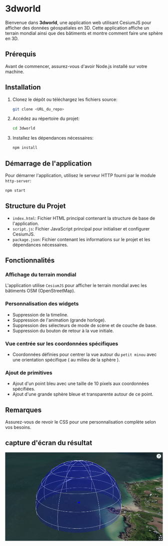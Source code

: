 # 3dworld

Bienvenue dans **3dworld**, une application web utilisant CesiumJS pour afficher des données géospatiales en 3D. Cette application affiche un terrain mondial ainsi que des bâtiments et montre comment faire une sphère en 3D.

## Prérequis

Avant de commencer, assurez-vous d'avoir Node.js installé sur votre machine.

## Installation

1. Clonez le dépôt ou téléchargez les fichiers source:
   ```bash
   git clone <URL_du_repo>
   ```
2. Accédez au répertoire du projet:
   ```bash
   cd 3dworld
   ```
3. Installez les dépendances nécessaires:
   ```bash
   npm install
   ```

## Démarrage de l'application

Pour démarrer l'application, utilisez le serveur HTTP fourni par le module `http-server`:
```bash
npm start
```

## Structure du Projet

- `index.html`: Fichier HTML principal contenant la structure de base de l'application.
- `script.js`: Fichier JavaScript principal pour initialiser et configurer CesiumJS.
- `package.json`: Fichier contenant les informations sur le projet et les dépendances nécessaires.

## Fonctionnalités

### Affichage du terrain mondial

L'application utilise `CesiumJS` pour afficher le terrain mondial avec les bâtiments OSM (OpenStreetMap).

### Personnalisation des widgets

- Suppression de la timeline.
- Suppression de l'animation (grande horloge).
- Suppression des sélecteurs de mode de scène et de couche de base.
- Suppression du bouton de retour à la vue initiale.

### Vue centrée sur les coordonnées spécifiques

- Coordonnées définies pour centrer la vue autour du `petit minou` avec une orientation spécifique ( au milieu de la sphère ).

### Ajout de primitives

- Ajout d'un point bleu avec une taille de 10 pixels aux coordonnées spécifiées.
- Ajout d'une grande sphère bleue et transparente autour de ce point.

## Remarques

 Assurez-vous de revoir le CSS pour une personnalisation complète selon vos besoins.

## capture d'écran du résultat
![capture d'ecran de l'image](image-1.png)
